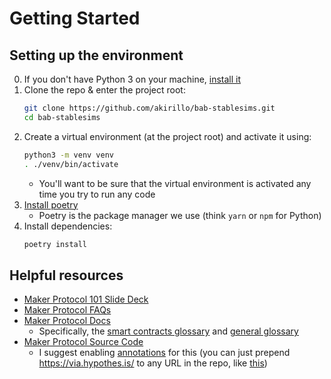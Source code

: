 # Getting Started

## Setting up the environment
0. If you don't have Python 3 on your machine, [install it](https://www.python.org/downloads/)
1. Clone the repo & enter the project root:
    ```bash
    git clone https://github.com/akirillo/bab-stablesims.git
    cd bab-stablesims
    ```
1. Create a virtual environment (at the project root) and activate it using:
    ```bash
    python3 -m venv venv
    . ./venv/bin/activate
    ```
    - You'll want to be sure that the virtual environment is activated any time you try to run any code
2. [Install poetry](https://python-poetry.org/docs/#installation)
    - Poetry is the package manager we use (think `yarn` or `npm` for Python)
3. Install dependencies:
    ```bash
    poetry install
    ```

## Helpful resources
- [Maker Protocol 101 Slide Deck](https://drive.google.com/file/d/1bEOlNk2xUXgwy0I_UlB_8tPPZ8mH1gy9/view)
- [Maker Protocol FAQs](https://github.com/makerdao/community/tree/master/faqs)
- [Maker Protocol Docs](https://docs.makerdao.com/)
    - Specifically, the [smart contracts glossary](https://docs.makerdao.com/other-documentation/system-glossary) and [general glossary](https://github.com/makerdao/community/blob/master/faqs/glossary.md)
- [Maker Protocol Source Code](https://github.com/makerdao/dss)
    - I suggest enabling [annotations](https://docs.makerdao.com/other-documentation/smart-contract-annotations) for this (you can just prepend https://via.hypothes.is/ to any URL in the repo, like [this](https://via.hypothes.is/https://github.com/makerdao/dss/blob/master/src/vat.sol))
